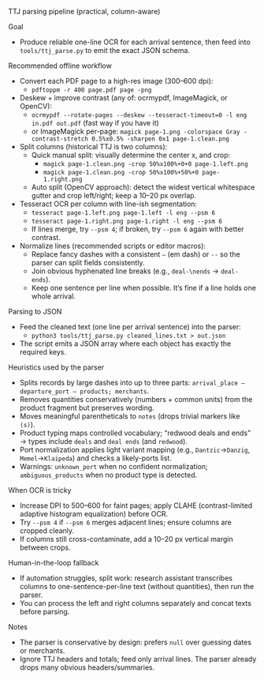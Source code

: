 TTJ parsing pipeline (practical, column-aware)

Goal
- Produce reliable one-line OCR for each arrival sentence, then feed into `tools/ttj_parse.py` to emit the exact JSON schema.

Recommended offline workflow
- Convert each PDF page to a high-res image (300–600 dpi):
  - `pdftoppm -r 400 page.pdf page -png`
- Deskew + improve contrast (any of: ocrmypdf, ImageMagick, or OpenCV):
  - `ocrmypdf --rotate-pages --deskew --tesseract-timeout=0 -l eng in.pdf out.pdf` (fast way if you have it)
  - or ImageMagick per-page: `magick page-1.png -colorspace Gray -contrast-stretch 0.5%x0.5% -sharpen 0x1 page-1.clean.png`
- Split columns (historical TTJ is two columns):
  - Quick manual split: visually determine the center x, and crop:
    - `magick page-1.clean.png -crop 50%x100%+0+0 page-1.left.png`
    - `magick page-1.clean.png -crop 50%x100%+50%+0 page-1.right.png`
  - Auto split (OpenCV approach): detect the widest vertical whitespace gutter and crop left/right; keep a 10–20 px overlap.
- Tesseract OCR per column with line-ish segmentation:
  - `tesseract page-1.left.png page-1.left -l eng --psm 6`
  - `tesseract page-1.right.png page-1.right -l eng --psm 6`
  - If lines merge, try `--psm 4`; if broken, try `--psm 6` again with better contrast.
- Normalize lines (recommended scripts or editor macros):
  - Replace fancy dashes with a consistent `—` (em dash) or `--` so the parser can split fields consistently.
  - Join obvious hyphenated line breaks (e.g., `deal-\nends` → `deal-ends`).
  - Keep one sentence per line when possible. It’s fine if a line holds one whole arrival.

Parsing to JSON
- Feed the cleaned text (one line per arrival sentence) into the parser:
  - `python3 tools/ttj_parse.py cleaned_lines.txt > out.json`
- The script emits a JSON array where each object has exactly the required keys.

Heuristics used by the parser
- Splits records by large dashes into up to three parts: `arrival_place — departure_port — products; merchants`.
- Removes quantities conservatively (numbers + common units) from the product fragment but preserves wording.
- Moves meaningful parentheticals to `notes` (drops trivial markers like `(s)`).
- Product typing maps controlled vocabulary; “redwood deals and ends” → types include `deals` and `deal ends` (and `redwood`).
- Port normalization applies light variant mapping (e.g., `Dantzic`→`Danzig`, `Memel`→`Klaipeda`) and checks a likely-ports list.
- Warnings: `unknown_port` when no confident normalization; `ambiguous_products` when no product type is detected.

When OCR is tricky
- Increase DPI to 500–600 for faint pages; apply CLAHE (contrast-limited adaptive histogram equalization) before OCR.
- Try `--psm 4` if `--psm 6` merges adjacent lines; ensure columns are cropped cleanly.
- If columns still cross-contaminate, add a 10–20 px vertical margin between crops.

Human-in-the-loop fallback
- If automation struggles, split work: research assistant transcribes columns to one-sentence-per-line text (without quantities), then run the parser.
- You can process the left and right columns separately and concat texts before parsing.

Notes
- The parser is conservative by design: prefers `null` over guessing dates or merchants.
- Ignore TTJ headers and totals; feed only arrival lines. The parser already drops many obvious headers/summaries.

